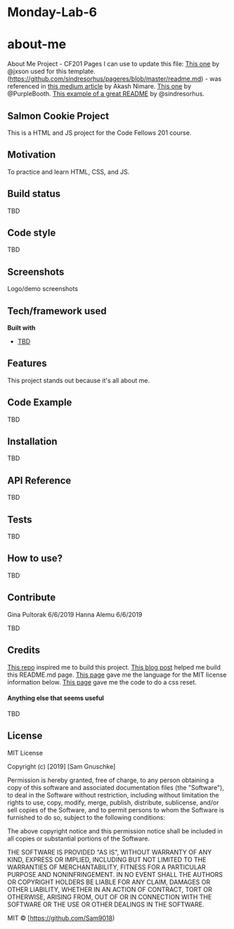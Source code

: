 # Monday-Lab-6

<!--template copied from https://medium.com/@meakaakka/a-beginners-guide-to-writing-a-kickass-readme-7ac01da88ab3-->

# about-me
About Me Project - CF201
Pages I can use to update this file:
[This one](https://gist.github.com/jxson/1784669) by @jxson used for this template.
(https://github.com/sindresorhus/pageres/blob/master/readme.md) - was referenced in [this medium article](https://medium.com/@meakaakka/a-beginners-guide-to-writing-a-kickass-readme-7ac01da88ab3) by Akash Nimare.
[This one](https://gist.github.com/PurpleBooth/109311bb0361f32d87a2) by @PurpleBooth.
[This example of a great README](https://github.com/sindresorhus/pageres/blob/master/readme.md) by @sindresorhus.

## Salmon Cookie Project
This is a HTML and JS project for the Code Fellows 201 course.

## Motivation
To practice and learn HTML, CSS, and JS.

## Build status
TBD

## Code style
TBD

## Screenshots
Logo/demo screenshots

## Tech/framework used
<b>Built with</b>
- [TBD](url)

## Features
This project stands out because it's all about me.

## Code Example
TBD

## Installation
TBD<!--Provide step by step series of examples and explanations about how to get a development env running.-->

## API Reference

TBD<!--Depending on the size of the project, if it is small and simple enough the reference docs can be added to the README. For medium size to larger projects it is important to at least provide a link to where the API reference docs live.-->

## Tests
TBD<!--Describe and show how to run the tests with code examples.-->

## How to use?
TBD<!--If people like your project they’ll want to learn how they can use it. To do so include step by step guide to use your project.-->

## Contribute
Gina Pultorak 6/6/2019
Hanna Alemu 6/6/2019

TBD<!--Let people know how they can contribute into your project. A [contributing guideline](https://github.com/zulip/zulip-electron/blob/master/CONTRIBUTING.md) will be a big plus.-->

## Credits

[This repo](https://github.com/codefellows/seattle-201d49/tree/master/class-02/demo) inspired me to build this project.
[This blog post](https://medium.com/@meakaakka/a-beginners-guide-to-writing-a-kickass-readme-7ac01da88ab3) helped me build this README.md page.
[This page](https://choosealicense.com/licenses/mit/) gave me the language for the MIT license information below.
[This page](https://meyerweb.com/eric/tools/css/reset/) gave me the code to do a css reset.

#### Anything else that seems useful
TBD

## License
MIT License

Copyright (c) [2019] [Sam Gnuschke]

Permission is hereby granted, free of charge, to any person obtaining a copy
of this software and associated documentation files (the "Software"), to deal
in the Software without restriction, including without limitation the rights
to use, copy, modify, merge, publish, distribute, sublicense, and/or sell
copies of the Software, and to permit persons to whom the Software is
furnished to do so, subject to the following conditions:

The above copyright notice and this permission notice shall be included in all
copies or substantial portions of the Software.

THE SOFTWARE IS PROVIDED "AS IS", WITHOUT WARRANTY OF ANY KIND, EXPRESS OR
IMPLIED, INCLUDING BUT NOT LIMITED TO THE WARRANTIES OF MERCHANTABILITY,
FITNESS FOR A PARTICULAR PURPOSE AND NONINFRINGEMENT. IN NO EVENT SHALL THE
AUTHORS OR COPYRIGHT HOLDERS BE LIABLE FOR ANY CLAIM, DAMAGES OR OTHER
LIABILITY, WHETHER IN AN ACTION OF CONTRACT, TORT OR OTHERWISE, ARISING FROM,
OUT OF OR IN CONNECTION WITH THE SOFTWARE OR THE USE OR OTHER DEALINGS IN THE
SOFTWARE.

MIT © [https://github.com/Sam9018)